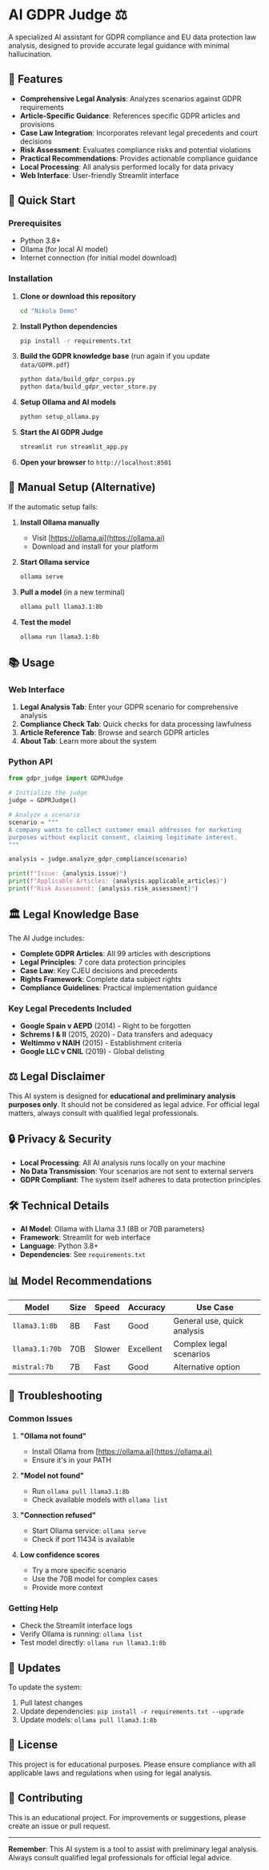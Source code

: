 # AI GDPR Judge ⚖️

A specialized AI assistant for GDPR compliance and EU data protection law analysis, designed to provide accurate legal guidance with minimal hallucination.

## 🎯 Features

- **Comprehensive Legal Analysis**: Analyzes scenarios against GDPR requirements
- **Article-Specific Guidance**: References specific GDPR articles and provisions  
- **Case Law Integration**: Incorporates relevant legal precedents and court decisions
- **Risk Assessment**: Evaluates compliance risks and potential violations
- **Practical Recommendations**: Provides actionable compliance guidance
- **Local Processing**: All analysis performed locally for data privacy
- **Web Interface**: User-friendly Streamlit interface

## 🚀 Quick Start

### Prerequisites

- Python 3.8+
- Ollama (for local AI model)
- Internet connection (for initial model download)

### Installation

1. **Clone or download this repository**
   ```bash
   cd "Nikola Demo"
   ```

2. **Install Python dependencies**
   ```bash
   pip install -r requirements.txt
   ```

3. **Build the GDPR knowledge base** (run again if you update `data/GDPR.pdf`)
   ```bash
   python data/build_gdpr_corpus.py
   python data/build_gdpr_vector_store.py
   ```

4. **Setup Ollama and AI models**
   ```bash
   python setup_ollama.py
   ```

5. **Start the AI GDPR Judge**
   ```bash
   streamlit run streamlit_app.py
   ```

6. **Open your browser** to `http://localhost:8501`

## 🔧 Manual Setup (Alternative)

If the automatic setup fails:

1. **Install Ollama manually**
   - Visit [https://ollama.ai](https://ollama.ai)
   - Download and install for your platform

2. **Start Ollama service**
   ```bash
   ollama serve
   ```

3. **Pull a model** (in a new terminal)
   ```bash
   ollama pull llama3.1:8b
   ```

4. **Test the model**
   ```bash
   ollama run llama3.1:8b
   ```

## 📚 Usage

### Web Interface

1. **Legal Analysis Tab**: Enter your GDPR scenario for comprehensive analysis
2. **Compliance Check Tab**: Quick checks for data processing lawfulness
3. **Article Reference Tab**: Browse and search GDPR articles
4. **About Tab**: Learn more about the system

### Python API

```python
from gdpr_judge import GDPRJudge

# Initialize the judge
judge = GDPRJudge()

# Analyze a scenario
scenario = """
A company wants to collect customer email addresses for marketing 
purposes without explicit consent, claiming legitimate interest.
"""

analysis = judge.analyze_gdpr_compliance(scenario)

print(f"Issue: {analysis.issue}")
print(f"Applicable Articles: {analysis.applicable_articles}")
print(f"Risk Assessment: {analysis.risk_assessment}")
```

## 🏛️ Legal Knowledge Base

The AI Judge includes:

- **Complete GDPR Articles**: All 99 articles with descriptions
- **Legal Principles**: 7 core data protection principles
- **Case Law**: Key CJEU decisions and precedents
- **Rights Framework**: Complete data subject rights
- **Compliance Guidelines**: Practical implementation guidance

### Key Legal Precedents Included

- **Google Spain v AEPD** (2014) - Right to be forgotten
- **Schrems I & II** (2015, 2020) - Data transfers and adequacy
- **Weltimmo v NAIH** (2015) - Establishment criteria
- **Google LLC v CNIL** (2019) - Global delisting

## ⚖️ Legal Disclaimer

This AI system is designed for **educational and preliminary analysis purposes only**. It should not be considered as legal advice. For official legal matters, always consult with qualified legal professionals.

## 🔒 Privacy & Security

- **Local Processing**: All AI analysis runs locally on your machine
- **No Data Transmission**: Your scenarios are not sent to external servers
- **GDPR Compliant**: The system itself adheres to data protection principles

## 🛠️ Technical Details

- **AI Model**: Ollama with Llama 3.1 (8B or 70B parameters)
- **Framework**: Streamlit for web interface
- **Language**: Python 3.8+
- **Dependencies**: See `requirements.txt`

## 📊 Model Recommendations

| Model | Size | Speed | Accuracy | Use Case |
|-------|------|-------|----------|----------|
| `llama3.1:8b` | 8B | Fast | Good | General use, quick analysis |
| `llama3.1:70b` | 70B | Slower | Excellent | Complex legal scenarios |
| `mistral:7b` | 7B | Fast | Good | Alternative option |

## 🐛 Troubleshooting

### Common Issues

1. **"Ollama not found"**
   - Install Ollama from [https://ollama.ai](https://ollama.ai)
   - Ensure it's in your PATH

2. **"Model not found"**
   - Run `ollama pull llama3.1:8b`
   - Check available models with `ollama list`

3. **"Connection refused"**
   - Start Ollama service: `ollama serve`
   - Check if port 11434 is available

4. **Low confidence scores**
   - Try a more specific scenario
   - Use the 70B model for complex cases
   - Provide more context

### Getting Help

- Check the Streamlit interface logs
- Verify Ollama is running: `ollama list`
- Test model directly: `ollama run llama3.1:8b`

## 🔄 Updates

To update the system:

1. Pull latest changes
2. Update dependencies: `pip install -r requirements.txt --upgrade`
3. Update models: `ollama pull llama3.1:8b`

## 📄 License

This project is for educational purposes. Please ensure compliance with all applicable laws and regulations when using for legal analysis.

## 🤝 Contributing

This is an educational project. For improvements or suggestions, please create an issue or pull request.

---

**Remember**: This AI system is a tool to assist with preliminary legal analysis. Always consult qualified legal professionals for official legal advice.
